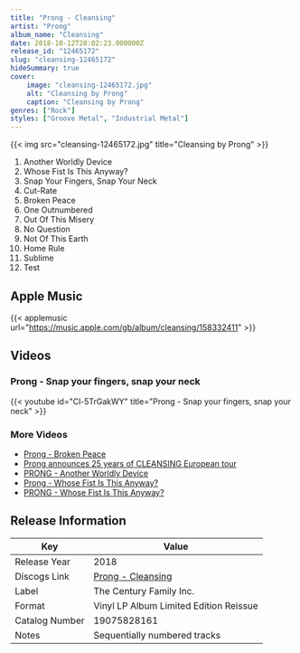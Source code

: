 ```yaml
---
title: "Prong - Cleansing"
artist: "Prong"
album_name: "Cleansing"
date: 2018-10-12T20:02:23.000000Z
release_id: "12465172"
slug: "cleansing-12465172"
hideSummary: true
cover:
    image: "cleansing-12465172.jpg"
    alt: "Cleansing by Prong"
    caption: "Cleansing by Prong"
genres: ["Rock"]
styles: ["Groove Metal", "Industrial Metal"]
---
```


{{< img src="cleansing-12465172.jpg" title="Cleansing by Prong" >}}

<!-- section break -->

1. Another Worldly Device
2. Whose Fist Is This Anyway?
3. Snap Your Fingers, Snap Your Neck
4. Cut-Rate
5. Broken Peace
6. One Outnumbered
7. Out Of This Misery
8. No Question
9. Not Of This Earth
10. Home Rule
11. Sublime
12. Test

<!-- section break -->




## Apple Music
{{< applemusic url="https://music.apple.com/gb/album/cleansing/158332411" >}}





## Videos
### Prong - Snap your fingers, snap your neck
{{< youtube id="Cl-5TrGakWY" title="Prong - Snap your fingers, snap your neck" >}}<br>

### More Videos

- [Prong - Broken Peace](https://www.youtube.com/watch?v=TbTJIHqNmc8)
- [Prong announces 25 years of CLEANSING European tour](https://www.youtube.com/watch?v=YO6PZ49KFIo)
- [PRONG - Another Worldly Device](https://www.youtube.com/watch?v=Ud8hAKe_tYs)
- [Prong - Whose Fist Is This Anyway?](https://www.youtube.com/watch?v=SLya_k_lQL0)
- [PRONG - Whose Fist Is This Anyway?](https://www.youtube.com/watch?v=v49Hve4GvOo)


## Release Information
|  Key           | Value                                                |
| ---------------| ---------------------------------------------------- |
| Release Year   | 2018                                   |
| Discogs Link   | [Prong - Cleansing](https://www.discogs.com/release/12465172-Prong-Cleansing) |
| Label          | The Century Family Inc. |
| Format         | Vinyl LP Album Limited Edition Reissue |
| Catalog Number | 19075828161 |
| Notes | Sequentially numbered tracks |